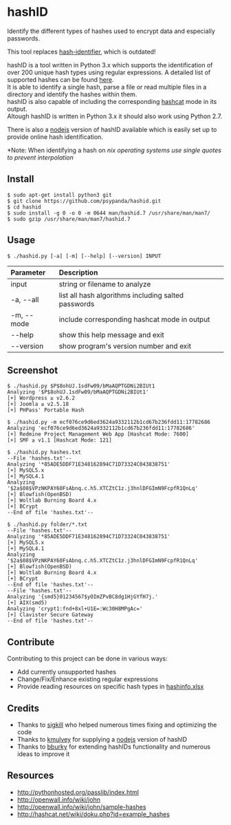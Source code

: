 hashID
======

Identify the different types of hashes used to encrypt data and especially passwords.

This tool replaces [hash-identifier](http://code.google.com/p/hash-identifier/ "hash-identifier"), which is outdated!
 
hashID is a tool written in Python 3.x which supports the identification of over 200 unique hash types using regular expressions.
A detailed list of supported hashes can be found [here](hashinfo.xlsx "docs/hashinfo.xlsx").    
It is able to identify a single hash, parse a file or read multiple files in a directory and identify the hashes within them.    
hashID is also capable of including the corresponding [hashcat](https://hashcat.net/oclhashcat/ "hashcat") mode in its output.    
Altough hashID is written in Python 3.x it should also work using Python 2.7.

There is also a [nodejs](https://github.com/psypanda/hashID/tree/js "hashID-nodejs") version of hashID available which is easily set up to provide online hash identification.  

*Note: When identifying a hash on *nix operating systems use single quotes to prevent interpolation*

Install
------
```console
$ sudo apt-get install python3 git
$ git clone https://github.com/psypanda/hashid.git
$ cd hashid
$ sudo install -g 0 -o 0 -m 0644 man/hashid.7 /usr/share/man/man7/
$ sudo gzip /usr/share/man/man7/hashid.7
```

Usage
------
```console
$ ./hashid.py [-a] [-m] [--help] [--version] INPUT
```

| Parameter                      | Description                                         |
| :----------------------------- | :-------------------------------------------------- |
| input                          | string or filename to analyze                       |
| -a, --all                      | list all hash algorithms including salted passwords |
| -m, --mode                     | include corresponding hashcat mode in output        |
| --help                         | show this help message and exit                     |
| --version                      | show program's version number and exit              |


Screenshot
------
```console
$ ./hashid.py $P$8ohUJ.1sdFw09/bMaAQPTGDNi2BIUt1
Analyzing '$P$8ohUJ.1sdFw09/bMaAQPTGDNi2BIUt1'
[+] Wordpress ≥ v2.6.2
[+] Joomla ≥ v2.5.18
[+] PHPass' Portable Hash

$ ./hashid.py -m ecf076ce9d6ed3624a9332112b1cd67b236fdd11:17782686
Analyzing 'ecf076ce9d6ed3624a9332112b1cd67b236fdd11:17782686'
[+] Redmine Project Management Web App [Hashcat Mode: 7600]
[+] SMF ≥ v1.1 [Hashcat Mode: 121]

$ ./hashid.py hashes.txt
--File 'hashes.txt'--
Analyzing '*85ADE5DDF71E348162894C71D73324C043838751'
[+] MySQL5.x
[+] MySQL4.1
Analyzing '$2a$08$VPzNKPAY60FsAbnq.c.h5.XTCZtC1z.j3hnlDFGImN9FcpfR1QnLq'
[+] Blowfish(OpenBSD)
[+] Woltlab Burning Board 4.x
[+] BCrypt
--End of file 'hashes.txt'--

$ ./hashid.py folder/*.txt
--File 'hashes.txt'--
Analyzing '*85ADE5DDF71E348162894C71D73324C043838751'
[+] MySQL5.x
[+] MySQL4.1
Analyzing '$2a$08$VPzNKPAY60FsAbnq.c.h5.XTCZtC1z.j3hnlDFGImN9FcpfR1QnLq'
[+] Blowfish(OpenBSD)
[+] Woltlab Burning Board 4.x
[+] BCrypt
--End of file 'hashes.txt'--
--File 'hashes.txt'--
Analyzing '{smd5}01234567$yOImZPvBC8dg1HjGYfH7j.'
[+] AIX(smd5)
Analyzing 'crypt1:fnd+8xl+U1E=:Wc30H8MPgAc='
[+] Clavister Secure Gateway
--End of file 'hashes.txt'--
```

Contribute
------
Contributing to this project can be done in various ways:
* Add currently unsupported hashes
* Change/Fix/Enhance existing regular expressions
* Provide reading resources on specific hash types in [hashinfo.xlsx](docs/hashinfo.xlsx)

Credits
------
* Thanks to [sigkill](https://github.com/sigkill-rcode) who helped numerous times fixing and optimizing the code
* Thanks to [kmulvey](https://github.com/kmulvey) for supplying a [nodejs](https://github.com/psypanda/hashID/tree/js) version of hashID
* Thanks to [bburky](https://github.com/bburky) for extending hashIDs functionality and numerous ideas to improve it

Resources
------
* http://pythonhosted.org/passlib/index.html
* http://openwall.info/wiki/john
* http://openwall.info/wiki/john/sample-hashes
* http://hashcat.net/wiki/doku.php?id=example_hashes
